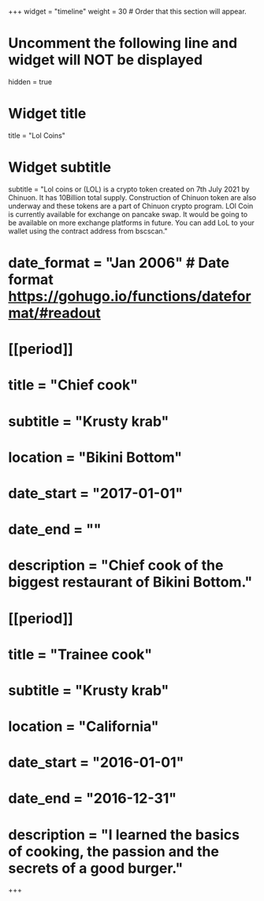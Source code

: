 
+++
widget = "timeline"
weight = 30  # Order that this section will appear.

# Uncomment the following line and widget will NOT be displayed
 hidden = true
# Widget title
title = "Lol Coins"
# Widget subtitle
subtitle = "Lol coins or (LOL) is a crypto token created on 7th July 2021 by Chinuon. It has 10Billion total supply. Construction of Chinuon token are also underway and these tokens are a part of Chinuon crypto program. LOl Coin is currently available for exchange on pancake swap. It would be going to be available on more exchange platforms in future. You can add LoL to your wallet using the contract address from bscscan."



# date_format = "Jan 2006" # Date format https://gohugo.io/functions/dateformat/#readout

# [[period]]
 # title = "Chief cook"
 # subtitle = "Krusty krab"
 # location = "Bikini Bottom"
 # date_start = "2017-01-01"
 # date_end = ""
 # description = "Chief cook of the biggest restaurant of Bikini Bottom."

# [[period]]
 # title = "Trainee cook"
 # subtitle = "Krusty krab"
 # location = "California"
 # date_start = "2016-01-01"
#  date_end = "2016-12-31"
#  description = "I learned the basics of cooking, the passion and the secrets of a good burger."
+++
